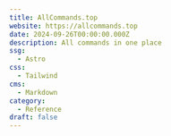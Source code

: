 ```yaml
---
title: AllCommands.top
website: https://allcommands.top
date: 2024-09-26T00:00:00.000Z
description: All commands in one place
ssg:
  - Astro
css:
  - Tailwind
cms:
  - Markdown
category:
  - Reference
draft: false
---
```


